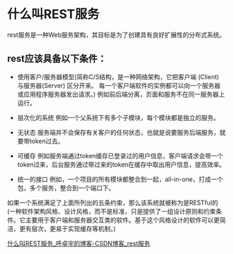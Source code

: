# 什么叫REST服务

rest服务是一种Web服务架构，其目标是为了创建具有良好扩展性的分布式系统。

## rest应该具备以下条件：
- 使用客户/服务器模型(简称C/S结构，是一种网络架构，它把客户端 (Client) 与服务器(Server) 区分开来。 每一个客户端软件的实例都可以向一个服务器或应用程序服务器发出请求。)
  例如前后端分离，页面和服务不在同一服务器上运行。

- 层次化的系统
  例如一个父系统下有多个子模块，每个模块都是独立的服务。

- 无状态
  服务端并不会保存有关客户的任何状态，也就是说要服务后端服务，就要带token过去。

- 可缓存
  例如服务端通过token缓存已登录过的用户信息，客户端请求会带一个token过来，后台服务通过带过来的token在缓存中取出用户信息，提高效率。

- 统一的接口
  例如，一个项目的所有模块都整合到一起，all-in-one，打成一个包，多个服务，整合到一个端口下。

如果一个系统满足了上面所列出的五条约束，那么该系统就被称为是RESTful的(一种软件架构风格、设计风格，而不是标准，只是提供了一组设计原则和约束条件。它主要用于客户端和服务器交互类的软件。基于这个风格设计的软件可以更简洁，更有层次，更易于实现缓存等机制。)

[什么叫REST服务_呼卓宇的博客-CSDN博客_rest服务](https://blog.csdn.net/qq_38129062/article/details/88786482)